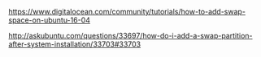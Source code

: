 https://www.digitalocean.com/community/tutorials/how-to-add-swap-space-on-ubuntu-16-04

http://askubuntu.com/questions/33697/how-do-i-add-a-swap-partition-after-system-installation/33703#33703
